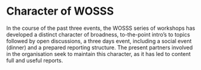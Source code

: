 # Character of WOSSS

In the course of the past three events, the WOSSS series of workshops has developed a distinct character of broadness, to-the-point intro’s to topics followed by open discussions, a three days event, including a social event (dinner) and a prepared reporting structure. The present partners involved in the organisation seek to maintain this character, as it has led to content full and useful reports.